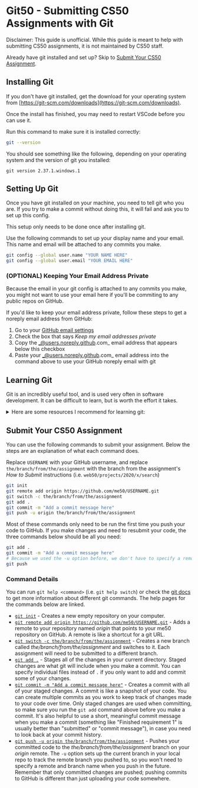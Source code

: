 # Git50 - Submitting CS50 Assignments with Git

Disclaimer: This guide is unofficial. While this guide is meant to help with submitting CS50 assignments, it is not maintained by CS50 staff.

Already have git installed and set up? Skip to [Submit Your CS50 Assignment](#submit-your-cs50-assignment).

## Installing Git

If you don't have git installed, get the download for your operating system from [https://git-scm.com/downloads](https://git-scm.com/downloads).

Once the install has finished, you may need to restart VSCode before you can use it.

Run this command to make sure it is installed correctly:
```bash
git --version
```
You should see something like the following, depending on your operating system and the version of git you installed:
```
git version 2.37.1.windows.1
```

## Setting Up Git

Once you have git installed on your machine, you need to tell git who you are. If you try to make a commit without doing this, it will fail and ask you to set up this config.

This setup only needs to be done once after installing git.

Use the following commands to set up your display name and your email. This name and email will be attached to any commits you make.

```bash
git config --global user.name "YOUR NAME HERE"
git config --global user.email "YOUR EMAIL HERE"
```

### (OPTIONAL) Keeping Your Email Address Private

Because the email in your git config is attached to any commits you make, you might not want to use your email here if you'll be commiting to any public repos on GitHub.

If you'd like to keep your email address private, follow these steps to get a noreply email address from GitHub:

1. Go to your [GitHub email settings](https://github.com/settings/emails)
2. Check the box that says _Keep my email addresses private_
3. Copy the _@users.noreply.github.com_ email address that appears below this checkbox
4. Paste your _@users.noreply.github.com_ email address into the command above to use your GitHub noreply email with git

## Learning Git

Git is an incredibly useful tool, and is used very often in software development. It can be difficult to learn, but is worth the effort it takes.

<details>
<summary>Here are some resources I recommend for learning git:</summary>

<ul>
    <li><a href="https://learngitbranching.js.org/" target="_blank">Learn Git Branching</a> - An interactive, web-based git tutorial</li>
    <li><a href="https://swcarpentry.github.io/git-novice/" target="_blank">Software Carpentry: Version Control with Git</a></li>
</ul>

(More git resources will be added here soon)
</details>

## Submit Your CS50 Assignment

You can use the following commands to submit your assignment. Below the steps are an explanation of what each command does.

Replace `USERNAME` with your GitHub username, and replace `the/branch/from/the/assignment` with the branch from the assignment's _How to Submit_ instructions (i.e. `web50/projects/2020/x/search`)

```bash
git init
git remote add origin https://github.com/me50/USERNAME.git
git switch -c the/branch/from/the/assignment
git add .
git commit -m "Add a commit message here"
git push -u origin the/branch/from/the/assignment
```

Most of these commands only need to be run the first time you push your code to GitHub. If you make changes and need to resubmit your code, the three commands below should be all you need:

```bash
git add .
git commit -m "Add a commit message here"
# Because we used the -u option before, we don't have to specify a remote and branch name again when we push.
git push
```

### Command Details

You can run `git help <command>` (i.e. `git help switch`) or check the [git docs](https://git-scm.com/docs) to get more information about different git commands. The help pages for the commands below are linked.

- [`git init`](https://git-scm.com/docs/git-init) - Creates a new empty repository on your computer.
- [`git remote add origin https://github.com/me50/USERNAME.git`](https://git-scm.com/docs/git-remote) - Adds a remote to your repository named _origin_ that points to your me50 repository on GitHub. A remote is like a shortcut for a git URL.
- [`git switch -c the/branch/from/the/assignment`](https://git-scm.com/docs/git-switch) - Creates a new branch called _the/branch/from/the/assignment_ and switches to it. Each assignment will need to be submitted to a different branch.
- [`git add .`](https://git-scm.com/docs/git-add) - Stages all of the changes in your current directory. Staged changes are what git will include when you make a commit. You can specify individual files instead of `.` if you only want to add and commit some of your changes.
- [`git commit -m "Add a commit message here"`](https://git-scm.com/docs/git-commit) - Creates a commit with all of your staged changes. A commit is like a snapshot of your code. You can create multiple commits as you work to keep track of changes made to your code over time. Only staged changes are used when committing, so make sure you run the `git add` command above before you make a commit. It's also helpful to use a short, meaningful commit message when you make a commit (something like "Finished requirement 1" is usually better than "submitted" or "commit message"), in case you need to look back at your commit history.
- [`git push -u origin the/branch/from/the/assignment`](https://git-scm.com/docs/git-push) - Pushes your committed code to the _the/branch/from/the/assignment_ branch on your _origin_ remote. The `-u` option sets up the current branch in your local repo to track the remote branch you pushed to, so you won't need to specify a remote and branch name when you push in the future. Remember that only committed changes are pushed; pushing commits to GitHub is different than just uploading your code somewhere.

